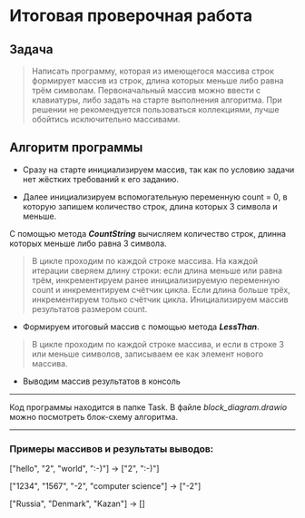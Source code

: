 # Итоговая проверочная работа 

## Задача 
>Написать программу, которая из имеющегося массива строк формирует массив из строк, длина которых меньше либо равна трём символам. Первоначальный массив можно ввести с клавиатуры, либо задать на старте выполнения алгоритма. При решении не рекомендуется пользоваться коллекциями, лучше обойтись исключительно массивами.

## Алгоритм программы

* Сразу на старте инициализируем массив, так как по условию задачи нет жёстких требований к его заданию. 

* Далее инициализируем вспомогательную переменную count = 0, в которую запишем количество строк, длина которых 3 символа и меньше. 

С помощью метода __*CountString*__  вычисляем количество строк, длинна которых меньше либо равна 3 символа.

>В цикле проходим по каждой строке массива. На каждой итерации сверяем длину строки: если длина меньше или равна трём, инкрементируем ранее инициализируемую переменную count и инкрементируем счётчик цикла. Если длина больше трёх, инкрементируем только счётчик цикла.
Инициализируем массив результатов размером count.

* Формируем итоговый массив с помощью метода __*LessThan*__. 

>В цикле проходим по каждой строке массива, и если в строке 3 или меньше символов, записываем ее как элемент нового массива. 


* Выводим массив результатов в консоль
___

Код программы находится в папке Task. В файле *block_diagram.drawio* можно посмотреть блок-схему алгоритма. 

___
### Примеры массивов и результаты выводов:

["hello", "2", "world", ":-)"] -> ["2", ":-)"]

["1234", "1567", "-2", "computer science"] -> ["-2"]

["Russia", "Denmark", "Kazan"] -> []